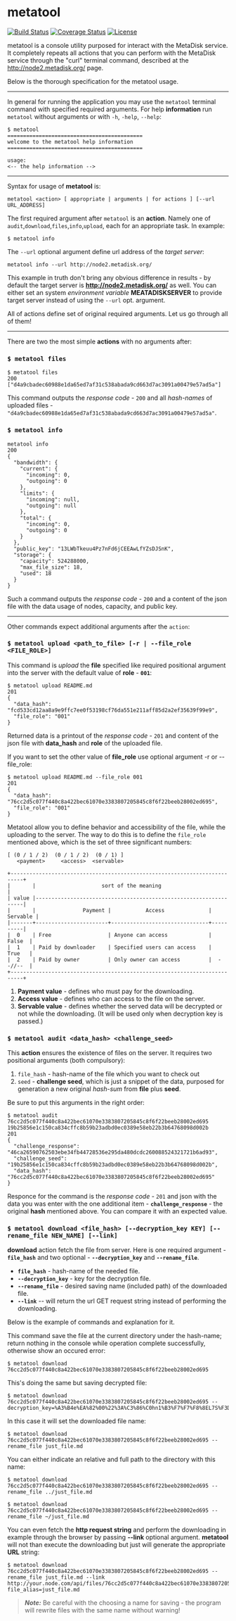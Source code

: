 #  metatool

[![Build Status](https://travis-ci.org/Storj/metatool.svg?branch=master)](https://travis-ci.org/Storj/metatool)
[![Coverage Status](https://coveralls.io/repos/Storj/metatool/badge.svg?branch=master&service=github)](https://coveralls.io/github/Storj/metatool?branch=master)
[![License](https://img.shields.io/badge/license-AGPL%20License-blue.svg)](https://github.com/Storj/metatool/blob/master/LICENSE)

metatool is a console utility purposed for interact with the MetaDisk service.
It completely repeats all actions that you can perform with the MetaDisk
service through the "curl" terminal command, described at the <http://node2.metadisk.org/> page.

Below is the thorough specification for the metatool usage.

---

In general for running the application you may use the `metatool` terminal command with specified required arguments.
For help **information** run `metatool` without arguments or with `-h`, `-help`, `--help`:

    $ metatool
    ===========================================
    welcome to the metatool help information
    ===========================================

    usage:
    <-- the help information -->
    
---

Syntax for usage of **metatool** is:

    metatool <action> [ appropriate | arguments | for actions ] [--url URL_ADDRESS]
    
The first required argument after `metatool` is an **action**. Namely one of 
`audit`,`download`,`files`,`info`,`upload`, each for an appropriate task.
In example: 

    $ metatool info
    

The `--url` optional argument define url address of the *target server*:

    metatool info --url http://node2.metadisk.org/

This example in truth don't bring any obvious difference in results - by default the target server is **http://node2.metadisk.org/** as well.
You can either set an system *environment variable* **MEATADISKSERVER** to
provide target server instead of using the `--url` opt. argument.


All of actions define set of original required arguments.
Let us go through all of them!

---

There are two the most simple **actions** with no arguments after:


### `$ metatool files`

    $ metatool files
    200
    ["d4a9cbadec60988e1da65ed7af31c538abada9cd663d7ac3091a00479e57ad5a"]
       
This command outputs the *response code* - `200` and all *hash-names* of uploaded files -  
`"d4a9cbadec60988e1da65ed7af31c538abada9cd663d7ac3091a00479e57ad5a"`.

### `$ metatool info`

    metatool info
    200
    {
      "bandwidth": {
        "current": {
          "incoming": 0,
          "outgoing": 0
        },
        "limits": {
          "incoming": null,
          "outgoing": null
        },
        "total": {
          "incoming": 0,
          "outgoing": 0
        }
      },
      "public_key": "13LWbTkeuu4Pz7nFd6jCEEAwLfYZsDJSnK",
      "storage": {
        "capacity": 524288000,
        "max_file_size": 18,
        "used": 18
      }
    }

Such a command outputs the *response code* - `200` and a content of the json file with the data usage of nodes, capacity, and public key.

---

Other commands expect additional arguments after the `action`:

### `$ metatool upload <path_to_file> [-r | --file_role <FILE_ROLE>]`

This command is *upload* the __file__ specified like required positional argument into the server with the default value of __role__ - __`001`__:

    $ metatool upload README.md 
    201
    {
      "data_hash": "fcd533cd12aa8a9e9ffc7ee0f53198cf76da551e211aff85d2a2ef35639f99e9",
      "file_role": "001"
    }
    
Returned data is a printout of the *response code* - `201` and content of the json file with **data_hash** and **role** of the
uploaded file.

If you want to set the other value of **file_role** use optional argument -r or --file_role:

    $ metatool upload README.md --file_role 001
    201
    {
      "data_hash": "76cc2d5c077f440c8a422bec61070e3383807205845c8f6f22beeb28002ed695",
      "file_role": "001"
    }
    
Metatool allow you to define behavior and accessibility of the file, while the uploading to the server. 
The way to do this is to define the `file_role` mentioned above, which is the set of three significant numbers: 
    
    [ (0 / 1 / 2)  (0 / 1 / 2)  (0 / 1) ] 
       <payment>     <access>  <servable>

    +--------------------------------------------------------------------------+
    |       |                     sort of the meaning                          |
    | value |------------------------------------------------------------------|
    |       |               Payment |           Access              | Servable |
    |-------+-----------------------+-------------------------------+----------|
    |  0    | Free                  | Anyone can access             |   False  |
    |  1    | Paid by downloader    | Specified users can access    |   True   |
    |  2    | Paid by owner         | Only owner can access         |  --//--  |
    +--------------------------------------------------------------------------+

1. **Payment value** - defines who must pay for the downloading.
2. **Access value** - defines who can access to the file on the server.
3. **Servable value** - defines whether the served data will be decrypted or not while the downloading. 
                        (It will be used only when decryption key is passed.)
    
### `$ metatool audit <data_hash> <challenge_seed>`

This **action** ensures the existence of files on the server.
It requires two positional arguments (both compulsory):

1. `file_hash` - hash-name of the file which you want to check out
2. `seed` - **__challenge seed__**, which is just a snippet of the data, purposed for generation a new original *hash-sum*
from **file** plus **seed**.

Be sure to put this arguments in the right order:

    $ metatool audit 76cc2d5c077f440c8a422bec61070e3383807205845c8f6f22beeb28002ed695 19b25856e1c150ca834cffc8b59b23adbd0ec0389e58eb22b3b64768098d002b
    201
    {
      "challenge_response": "46ca26590762503ebe34fb44728536e295da480dcdc260088524321721b6ad93",
      "challenge_seed": "19b25856e1c150ca834cffc8b59b23adbd0ec0389e58eb22b3b64768098d002b",
      "data_hash": "76cc2d5c077f440c8a422bec61070e3383807205845c8f6f22beeb28002ed695"
    }

Responce for the command is the *response code* - `201` and json with the data you was enter with the one additional item - 
**`challenge_response`** - the original **hash** mentioned above. You can compare it with an expected value.

### `$ metatool download <file_hash> [--decryption_key KEY] [--rename_file NEW_NAME] [--link]`

**download** action fetch the file from server. Here is one required argument - **`file_hash`** and two optional - 
**`--decryption_key`** and **`--rename_file`**.

* **`file_hash`** - hash-name of the needed file.
* **`--decryption_key`** - key for the decryption file.
* **`--rename_file`** - desired saving name (included path) of the downloaded file.
* **`--link`** -- will return the url GET request string instead of performing the downloading.
 
Below is the example of commands and explanation for it.

This command save the file at the current directory under the hash-name; return nothing in the console
while operation complete successfully, otherwise show an occured error:

    $ metatool download 76cc2d5c077f440c8a422bec61070e3383807205845c8f6f22beeb28002ed695
    
This's doing the same but saving decrypted file:

    $ metatool download 76cc2d5c077f440c8a422bec61070e3383807205845c8f6f22beeb28002ed695 --decryption_key=%A3%B4e%EA%82%00%22%3A%C3%86%C0hn1%B3%F7%F7%F8%8EL7S%F3D%28%7C%85%95%CE%9D%D5B

In this case it will set the downloaded file name:
    
    $ metatool download 76cc2d5c077f440c8a422bec61070e3383807205845c8f6f22beeb28002ed695 --rename_file just_file.md

You can either indicate an relative and full path to the directory with this name:

    $ metatool download 76cc2d5c077f440c8a422bec61070e3383807205845c8f6f22beeb28002ed695 --rename_file ../just_file.md
    
    $ metatool download 76cc2d5c077f440c8a422bec61070e3383807205845c8f6f22beeb28002ed695 --rename_file ~/just_file.md
    
You can even fetch the **http request string** and perform the downloading in example through the browser by passing **--link** optional argument.
**metatool** will not than execute the downloading but just will generate the appropriate **URL** string:

    $ metatool download 76cc2d5c077f440c8a422bec61070e3383807205845c8f6f22beeb28002ed695 --rename_file just_file.md --link
    http://your.node.com/api/files/76cc2d5c077f440c8a422bec61070e3383807205845c8f6f22beeb28002ed695?file_alias=just_file.md
    
> **_Note:_** Be careful with the choosing a name for saving - the program will rewrite files with the same name without warning!
